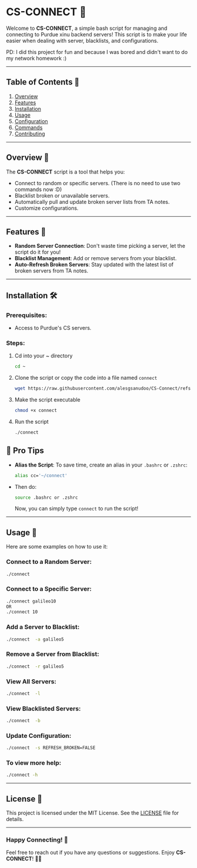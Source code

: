 # CS-CONNECT 🚀

Welcome to **CS-CONNECT**, a simple bash script for managing and connecting to Purdue xinu backend servers! This script is to make your life easier when dealing with server, blacklists, and configurations. 

PD: I did this project for fun and because I was bored and didn't want to do my network homework :)

---

## Table of Contents 📑
1. [Overview](#overview)
2. [Features](#features)
3. [Installation](#installation)
4. [Usage](#usage)
5. [Configuration](#configuration)
6. [Commands](#commands)
7. [Contributing](#contributing)

---

## Overview 🌟

The **CS-CONNECT** script is a tool that helps you:
- Connect to random or specific servers. (There is no need to use two commands now :D)
- Blacklist broken or unavailable servers.
- Automatically pull and update broken server lists from TA notes.
- Customize configurations.

---

## Features 🎨

- **Random Server Connection**: Don't waste time picking a server, let the script do it for you!
- **Blacklist Management**: Add or remove servers from your blacklist.
- **Auto-Refresh Broken Servers**: Stay updated with the latest list of broken servers from TA notes.

---

## Installation 🛠️

### Prerequisites:
- Access to Purdue's CS servers.

### Steps:
1. Cd into your ~ directory
   ```bash
   cd ~
   ```
3. Clone the script or copy the code into a file named `connect`
   ```bash
   wget https://raw.githubusercontent.com/alesgsanudoo/CS-Connect/refs/heads/master/connect
   ```
4. Make the script executable
   ```bash
   chmod +x connect
   ```
5. Run the script
   ```bash
   ./connect
   ```


## 🌟 Pro Tips

- **Alias the Script**: To save time, create an alias in your `.bashrc` or `.zshrc`:
  ```bash
  alias cc='~/connect'
  ```
- Then do:
  ```bash
  source .bashrc or .zshrc
  ``` 
  Now, you can simply type `connect` to run the script!
---


## Usage 🚀

Here are some examples on how to use it:

### Connect to a Random Server:
```bash
./connect
```

### Connect to a Specific Server:
```bash
./connect galileo10
OR
./connect 10
```

### Add a Server to Blacklist:
```bash
./connect  -a galileo5
```

### Remove a Server from Blacklist:
```bash
./connect  -r galileo5
```

### View All Servers:
```bash
./connect  -l
```

### View Blacklisted Servers:
```bash
./connect  -b
```

### Update Configuration:
```bash
./connect  -s REFRESH_BROKEN=FALSE
```

### To view more help:
```bash
./connect -h
```

---



## License 📄

This project is licensed under the MIT License. See the [LICENSE](LICENSE) file for details.

---

### Happy Connecting! 🌈

Feel free to reach out if you have any questions or suggestions. Enjoy  **CS-CONNECT**! 🚀✨
